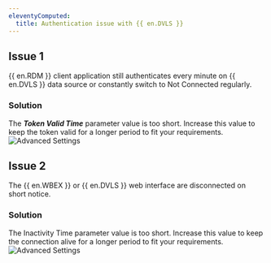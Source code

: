 ```yaml
---
eleventyComputed:
  title: Authentication issue with {{ en.DVLS }}
---
```

## Issue 1
{{ en.RDM }} client application still authenticates every minute on {{ en.DVLS }} data source or constantly switch to Not Connected regularly.
### Solution
The ***Token Valid Time*** parameter value is too short. Increase this value to keep the token valid for a longer period to fit your requirements.  
![Advanced Settings](https://webdevolutions.azureedge.net/docs/en/kb/KB4013.png)
## Issue 2
The {{ en.WBEX }} or {{ en.DVLS }} web interface are disconnected on short notice.
### Solution
The Inactivity Time parameter value is too short. Increase this value to keep the connection alive for a longer period to fit your requirements.  
![Advanced Settings](https://webdevolutions.azureedge.net/docs/en/kb/KB8007.png)

